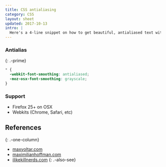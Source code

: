 ```yaml
---
title: CSS antialiasing
category: CSS
layout: sheet
updated: 2017-10-13
intro: |
  Here's a 4-line snippet on how to get beautiful, antialiased text with CSS.
---
```


### Antialias
{: .-prime}

```css
* {
  -webkit-font-smoothing: antialiased;
  -moz-osx-font-smoothing: grayscale;
}
```

### Support

 * Firefox 25+ on OSX
 * Webkits (Chrome, Safari, etc)

## References
{: .-one-column}

 * [maxvoltar.com](http://maxvoltar.com/archive/-webkit-font-smoothing)
 * [maximilianhoffman.com](http://maximilianhoffmann.com/posts/better-font-rendering-on-osx)
 * [ilikekillnerds.com](http://ilikekillnerds.com/2010/12/a-solution-to-stop-font-face-fonts-looking-bold-on-mac-browsers/)
{: .-also-see}
